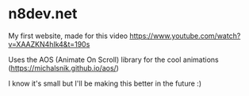 # n8dev.net
My first website, made for this video https://www.youtube.com/watch?v=XAAZKN4hIk4&t=190s

Uses the AOS (Animate On Scroll) library for the cool animations (https://michalsnik.github.io/aos/)

I know it's small but I'll be making this better in the future :)
